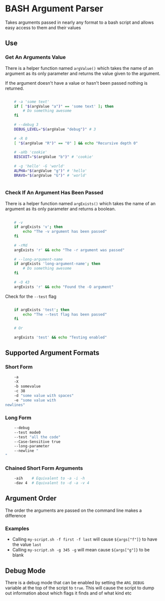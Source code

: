 # BASH Argument Parser

Takes arguments passed in nearly any format to a bash script and allows easy access to them and their values

## Use

### Get An Arguments Value

There is a helper function named `argValue()` which takes the name of 
an argument as its only parameter and returns the value given to the argument.

If the argument doesn't have a value or hasn't been passed nothing is returned.

```bash

	# -a 'some text'
	if [ "$(argValue "a")" == 'some text' ]; then
		# Do something awesome
	fi
	
	# --debug 3
	DEBUG_LEVEL="$(argValue "debug")" # 3
	
	# -R 0
	[ "$(argValue "R")" == "0" ] && echo "Recursive depth 0"
	
	# -aXb 'cookie'
	BISCUIT="$(argValue "b")" # 'cookie'
	
	# -g 'hello' -G 'world'
	ALPHA="$(argValue "g")" # 'hello'
	BRAVO="$(argValue "G")" # 'world'
	
```

### Check If An Argument Has Been Passed

There is a helper function named `argExists()` which takes the name of 
an argument as its only parameter and returns a boolean.

```bash
	
	# -v
	if argExists 'v'; then
    	echo "The -v argument has been passed"
    fi
    
    # -rMd
	argExists 'r' && echo "The -r argument was passed"
    
    # --long-argument-name
	if argExists 'long-argument-name'; then
    	# Do something awesome
    fi
    
    # -O 43
    argExists 'r' && echo "Found the -O argument"

```

Check for the `--test` flag

```bash

	if argExists 'test'; then
    	echo "The --test flag has been passed"
    fi
    
    # Or
    
    argExists 'test' && echo "Testing enabled"

```

## Supported Argument Formats

### Short Form

```bash
	-a
	-X
	-b somevalue
	-c 38
	-d "some value with spaces"
	-e "some value with
newlines"
```

### Long Form

```bash
	--debug
	--test mode0
	--test "all the code"
	--Case-Sensitive true
	--long-parameter
	--newline "
"
```

### Chained Short Form Arguments

```bash
	-aih	# Equivalent to -a -i -h
	-dav 4	# Equivalent to -d -a -v 4
```

## Argument Order

The order the arguments are passed on the command line makes a difference

### Examples

* Calling `my-script.sh -f first -f last` will cause `${args["f"]}` to have the value `last`
* Calling `my-script.sh -g 345 -g` will mean cause `${args["g"]}` to be blank

## Debug Mode

There is a debug mode that can be enabled by setting the `ARG_DEBUG` variable at the top of the script to `true`.
This will cause the script to dump out information about which flags it finds and of what kind etc